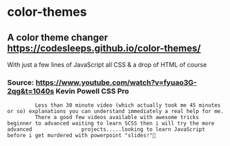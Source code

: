 # color-themes

## A color theme changer  https://codesleeps.github.io/color-themes/
  
   With just a few lines of JavaScript all CSS & a drop of HTML of course
   
   
   
 ### Source: https://www.youtube.com/watch?v=fyuao3G-2qg&t=1040s Kevin Powell CSS Pro
 
             Less than 30 minute video (which actually took me 45 minutes or so) explanations you can understand immediately a real help for me.
             There a good few videos available with awesome tricks beginner to advanced waiting to learn SCSS then i will try the more advanced                projects.....looking to learn JavaScript before i get murdered with powerpoint "slides!"🤬
 
      
